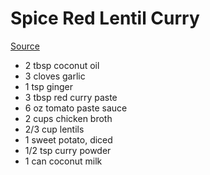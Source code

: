 # Spice Red Lentil Curry
[Source](https://minimalistbaker.com/spicy-red-lentil-curry/)

- 2 tbsp coconut oil
- 3 cloves garlic
- 1 tsp ginger
- 3 tbsp red curry paste
- 6 oz tomato paste sauce
- 2 cups chicken broth
- 2/3 cup lentils
- 1 sweet potato, diced
- 1/2 tsp curry powder
- 1 can coconut milk
